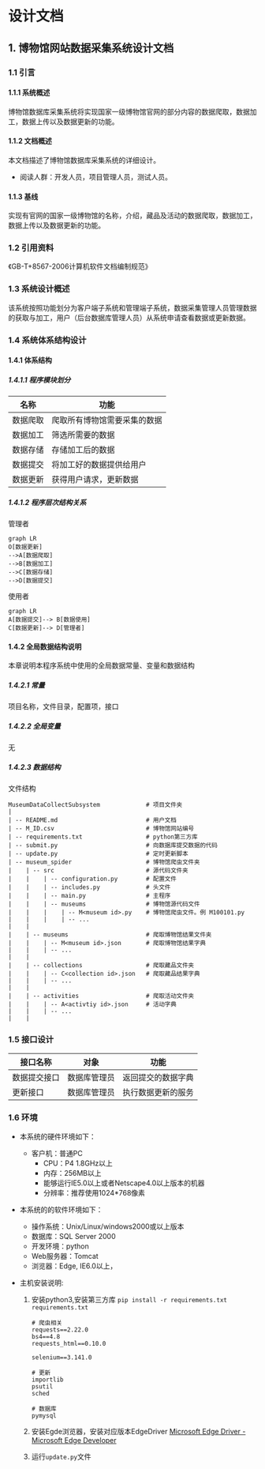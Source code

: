 # 设计文档


## 1. 博物馆网站数据采集系统设计文档

### 1.1 引言

#### 1.1.1 系统概述

博物馆数据库采集系统将实现国家一级博物馆官网的部分内容的数据爬取，数据加工，数据上传以及数据更新的功能。

#### 1.1.2 文档概述

本文档描述了博物馆数据库采集系统的详细设计。

- 阅读人群：开发人员，项目管理人员，测试人员。

#### 1.1.3 基线

实现有官网的国家一级博物馆的名称，介绍，藏品及活动的数据爬取，数据加工，数据上传以及数据更新的功能。

### 1.2 引用资料

《GB-T+8567-2006计算机软件文档编制规范》

### 1.3 系统设计概述

该系统按照功能划分为客户端子系统和管理端子系统，数据采集管理人员管理数据的获取与加工，用户（后台数据库管理人员）从系统申请查看数据或更新数据。

### 1.4 系统体系结构设计

#### 1.4.1 体系结构

##### 1.4.1.1 程序模块划分

| 名称     | 功能                         |
| -------- | ---------------------------- |
| 数据爬取 | 爬取所有博物馆需要采集的数据 |
| 数据加工 | 筛选所需要的数据             |
| 数据存储 | 存储加工后的数据             |
| 数据提交 | 将加工好的数据提供给用户     |
| 数据更新 | 获得用户请求，更新数据       |

##### 1.4.1.2 程序层次结构关系

 管理者

``` mermaid
graph LR
O[数据更新] 
-->A[数据爬取]
-->B[数据加工] 
-->C[数据存储]
-->D[数据提交]
```

使用者

```mermaid
graph LR
A[数据提交]--> B[数据使用]
C[数据更新]--> D[管理者] 
```

#### 1.4.2 全局数据结构说明

本章说明本程序系统中使用的全局数据常量、变量和数据结构

##### 1.4.2.1 常量

项目名称，文件目录，配置项，接口

##### 1.4.2.2 全局变量

无

##### 1.4.2.3 数据结构

文件结构

```
MuseumDataCollectSubsystem             # 项目文件夹
| 
| -- README.md                         # 用户文档
| -- M_ID.csv                          # 博物馆网站编号
| -- requirements.txt                  # python第三方库
| -- submit.py                         # 向数据库提交数据的代码
| -- update.py                         # 定时更新脚本
| -- museum_spider                     # 博物馆爬虫文件夹
|    | -- src                          # 源代码文件夹
|    |    | -- configuration.py        # 配置文件
|    |    | -- includes.py             # 头文件
|    |    | -- main.py                 # 主程序 
|    |    | -- museums                 # 博物馆源代码文件 
|    |    |    | -- M<museum id>.py    # 博物馆爬虫文件。例 M100101.py 
|    |    |    | -- ...
|    |
|    | -- museums                      # 爬取博物馆结果文件夹
|    |    | -- M<museum id>.json       # 爬取博物馆结果字典
|    |    | -- ...
|    |
|    | -- collections                  # 爬取藏品文件夹
|    |    | -- C<collection id>.json   # 爬取藏品结果字典
|    |    | -- ...
|    |
|    | -- activities                   # 爬取活动文件夹
|    |    | -- A<activtiy id>.json     # 活动字典
|    |    | -- ...
|    |

```





### 1.5  接口设计

| 接口名称     | 对象         | 功能               |
| ------------ | ------------ | ------------------ |
| 数据提交接口 | 数据库管理员 | 返回提交的数据字典 |
| 更新接口     | 数据库管理员 | 执行数据更新的服务 |

### 1.6 环境

- 本系统的硬件环境如下：
  - 客户机：普通PC
    - CPU：P4 1.8GHz以上
    - 内存：256MB以上
    - 能够运行IE5.0以上或者Netscape4.0以上版本的机器
    - 分辨率：推荐使用1024*768像素

- 本系统的的软件环境如下：
  - 操作系统：Unix/Linux/windows2000或以上版本
  - 数据库：SQL Server 2000
  - 开发环境：python
  - Web服务器：Tomcat
  - 浏览器：Edge, IE6.0以上，
  
- 主机安装说明:

  1. 安装python3,安装第三方库
     `pip install -r requirements.txt`
     `requirements.txt`
     
     ```
     # 爬虫相关
     requests==2.22.0
     bs4==4.8
     requests_html==0.10.0
     
     selenium==3.141.0
     
     # 更新
     importlib
     psutil
     sched
     
     # 数据库
     pymysql
     ```
     
     
     
  2. 安装Egde浏览器，安装对应版本EdgeDriver [Microsoft Edge Driver - Microsoft Edge Developer](https://developer.microsoft.com/en-us/microsoft-edge/tools/webdriver/)

  3. 运行`update.py`文件

